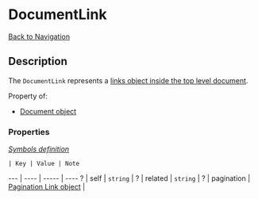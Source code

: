 # DocumentLink
[Back to Navigation](README.md)

## Description

The `DocumentLink` represents a [links object inside the top level document](http://jsonapi.org/format/#document-top-level).

Property of:
- [Document object](objects-document.md)

### Properties

_[Symbols definition](objects-introduction.md#symbols)_

    | Key | Value | Note
--- | ---- | ----- | ----
? | self | `string` |
? | related | `string` |
? | pagination | [Pagination Link object](objects-pagination-link.md) |
